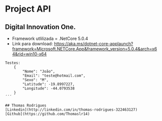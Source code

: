 # Project API

## Digital Innovation One.


- Framework utlilizada = .NetCore 5.0.4
- Link para download: https://aka.ms/dotnet-core-applaunch?framework=Microsoft.NETCore.App&framework_version=5.0.4&arch=x64&rid=win10-x64

```
Testes:
    {
        "Nome": "João",
        "Email": "teste@hotmail.com",
        "Sexo": "M",
        "Latitude": -19.8997227,
        "Longitude": -44.0793538
    }
´´´

## Thomas Rodrigues
[Linkedin](http://linkedin.com/in/thomas-rodrigues-322463127)  
[Github](https://github.com/Thomaslr14) 
